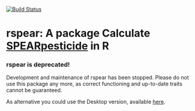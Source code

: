 [![Build Status](https://travis-ci.org/EDiLD/rspear.png)](https://travis-ci.org/EDiLD/rspear)

rspear: A package Calculate [SPEARpesticide](http://www.systemecology.eu/SPEAR/index.php) in R
=====

### rspear is deprecated!

Development and maintenance of rspear has been stopped. Please do not use this package any more, as correct functioning and up-to-date traits cannot be guaranteed.

As alternative you could use the Desktop version, available [here](http://www.systemecology.eu/spearcalc/).